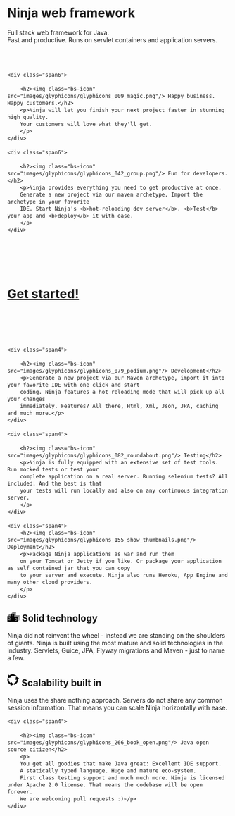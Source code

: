<!-- Main hero unit for a primary marketing message or call to action -->
<div class="hero-unit">
	<h1>Ninja web framework</h1>
	<p>Full stack web framework for Java.<br/> Fast and productive. Runs on servlet containers and application servers.</p>
</div>

<br/>
<br/>

<!-- Example row-fluid of columns -->
<div class="row-fluid">

    <div class="span6">

        <h2><img class="bs-icon" src="images/glyphicons/glyphicons_009_magic.png"/> Happy business. Happy customers.</h2>
        <p>Ninja will let you finish your next project faster in stunning high quality.
        Your customers will love what they'll get.
        </p>
    </div>

    <div class="span6">
        
        <h2><img class="bs-icon" src="images/glyphicons/glyphicons_042_group.png"/> Fun for developers.</h2>
        <p>Ninja provides everything you need to get productive at once.
        Generate a new project via our maven archetype. Import the archetype in your favorite
        IDE. Start Ninja's <b>hot-reloading dev server</b>. <b>Test</b> your app and <b>deploy</b> it with ease.
        </p>
    </div>
</div>


<br/><br/><br/><br/>


<div class="row-fluid">
    <div class="span12 pagination-centered">
            <h1><a href="documentation/getting_started.html">Get started!</a></h1>
    </div>
</div>



<br/><br/><br/><br/>


<div class="row-fluid">	

    <div class="span4">
        
        <h2><img class="bs-icon" src="images/glyphicons/glyphicons_079_podium.png"/> Development</h2>
        <p>Generate a new project via our Maven archetype, import it into your favorite IDE with one click and start
        coding. Ninja features a hot reloading mode that will pick up all your changes
        immediately. Features? All there, Html, Xml, Json, JPA, caching and much more.</p>
    </div>
    
    <div class="span4">
        
        <h2><img class="bs-icon"  src="images/glyphicons/glyphicons_082_roundabout.png"/> Testing</h2>
        <p>Ninja is fully equipped with an extensive set of test tools. Run mocked tests or test your
        complete application on a real server. Running selenium tests? All included. And the best is that
        your tests will run locally and also on any continuous integration server.
        </p>
    </div>
    
    <div class="span4">
        <h2><img class="bs-icon" src="images/glyphicons/glyphicons_155_show_thumbnails.png"/> Deployment</h2>
        <p>Package Ninja applications as war and run them
        on your Tomcat or Jetty if you like. Or package your application as self contained jar that you can copy
        to your server and execute. Ninja also runs Heroku, App Engine and many other cloud providers.
        </p>
    </div>
    
</div>
<div class="row-fluid"> 
    <div class="span4">
        <h2><img class="bs-icon" src="images/glyphicons/glyphicons_079_podium.png"/> Solid technology</h2>
        <p>Ninja did not reinvent the wheel - instead we are standing on the shoulders of giants.
        Ninja is built using the most mature and solid technologies in the industry. 
        Servlets, Guice, JPA, Flyway migrations and Maven - just to name a few.
        </p>
    </div>
    

    
    
   <div class="span4">
        <h2><img class="bs-icon" src="images/glyphicons/glyphicons_082_roundabout.png"/> Scalability built in</h2>
        <p>Ninja uses the share nothing approach. Servers do not share any common session information. That
        means you can scale Ninja horizontally with ease.
        </p>
    </div>
    
    
    
    <div class="span4">

        <h2><img class="bs-icon" src="images/glyphicons/glyphicons_266_book_open.png"/> Java open source citizen</h2>
        <p>
        You get all goodies that make Java great: Excellent IDE support.
        A statically typed language. Huge and mature eco-system. 
        First class testing support and much much more. Ninja is licensed under Apache 2.0 license. That means the codebase will be open forever.
        We are welcoming pull requests :)</p>
    </div>  
</div>

<br/>
<br/>



